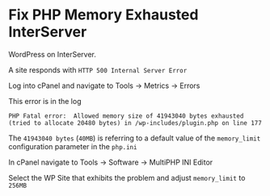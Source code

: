 # Fix PHP Memory Exhausted InterServer

WordPress on InterServer.

A site responds with `HTTP 500 Internal Server Error`

Log into cPanel and navigate to
<ui-path>Tools → Metrics → Errors</ui-path>

This error is in the log
```Shell
PHP Fatal error:  Allowed memory size of 41943040 bytes exhausted (tried to allocate 20480 bytes) in /wp-includes/plugin.php on line 177
```

The `41943040 bytes` (`40MB`) is referring to a default value of the `memory_limit` configuration parameter in the `php.ini`

In cPanel navigate to 
<ui-path>Tools → Software → MultiPHP INI Editor</ui-path>

Select the WP Site that exhibits the problem and adjust `memory_limit` to `256MB`



